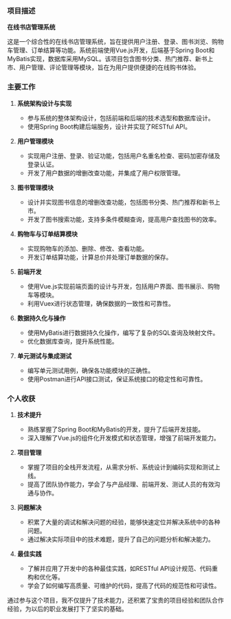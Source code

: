 ### 项目描述
**在线书店管理系统**

这是一个综合性的在线书店管理系统，旨在提供用户注册、登录、图书浏览、购物车管理、订单结算等功能。系统前端使用Vue.js开发，后端基于Spring Boot和MyBatis实现，数据库采用MySQL。该项目包含图书分类、热门推荐、新书上市、用户管理、评论管理等模块，旨在为用户提供便捷的在线购书体验。

### 主要工作
1. **系统架构设计与实现**
   - 参与系统的整体架构设计，包括前端和后端的技术选型和数据库设计。
   - 使用Spring Boot构建后端服务，设计并实现了RESTful API。

2. **用户管理模块**
   - 实现用户注册、登录、验证功能，包括用户名重名检查、密码加密存储及登录认证。
   - 开发了用户数据的增删改查功能，并集成了用户权限管理。

3. **图书管理模块**
   - 设计并实现图书信息的增删改查功能，包括图书分类、热门推荐和新书上市。
   - 开发了图书搜索功能，支持多条件模糊查询，提高用户查找图书的效率。

4. **购物车与订单结算模块**
   - 实现购物车的添加、删除、修改、查看功能。
   - 开发订单结算功能，计算总价并处理订单数据的保存。

5. **前端开发**
   - 使用Vue.js实现前端页面的设计与开发，包括用户界面、图书展示、购物车等模块。
   - 利用Vuex进行状态管理，确保数据的一致性和可靠性。

6. **数据持久化与操作**
   - 使用MyBatis进行数据持久化操作，编写了复杂的SQL查询及映射文件。
   - 优化数据库查询，提升系统性能。

7. **单元测试与集成测试**
   - 编写单元测试用例，确保各功能模块的正确性。
   - 使用Postman进行API接口测试，保证系统接口的稳定性和可靠性。

### 个人收获
1. **技术提升**
   - 熟练掌握了Spring Boot和MyBatis的开发，提升了后端开发技能。
   - 深入理解了Vue.js的组件化开发模式和状态管理，增强了前端开发能力。

2. **项目管理**
   - 掌握了项目的全栈开发流程，从需求分析、系统设计到编码实现和测试上线。
   - 提高了团队协作能力，学会了与产品经理、前端开发、测试人员的有效沟通与协作。

3. **问题解决**
   - 积累了大量的调试和解决问题的经验，能够快速定位并解决系统中的各种问题。
   - 通过解决实际项目中的技术难题，提升了自己的问题分析和解决能力。

4. **最佳实践**
   - 了解并应用了开发中的各种最佳实践，如RESTful API设计规范、代码重构和优化等。
   - 学会了如何编写高质量、可维护的代码，提高了代码的规范性和可读性。

通过参与这个项目，我不仅提升了技术能力，还积累了宝贵的项目经验和团队合作经验，为以后的职业发展打下了坚实的基础。